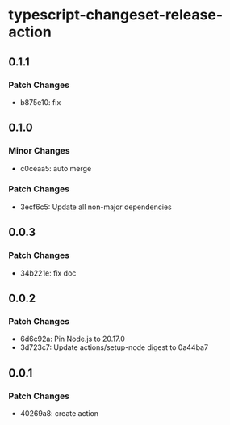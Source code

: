 # typescript-changeset-release-action

## 0.1.1

### Patch Changes

- b875e10: fix

## 0.1.0

### Minor Changes

- c0ceaa5: auto merge

### Patch Changes

- 3ecf6c5: Update all non-major dependencies

## 0.0.3

### Patch Changes

- 34b221e: fix doc

## 0.0.2

### Patch Changes

- 6d6c92a: Pin Node.js to 20.17.0
- 3d723c7: Update actions/setup-node digest to 0a44ba7

## 0.0.1

### Patch Changes

- 40269a8: create action
